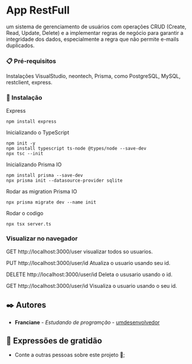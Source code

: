 # App RestFull 

um sistema de gerenciamento de usuários com operações CRUD (Create, Read,
Update, Delete) e a implementar regras de negócio para garantir a integridade dos dados,
especialmente a regra que não permite e-mails duplicados.


### 📋 Pré-requisitos

Instalações VisualStudio, neontech, Prisma, como PostgreSQL, MySQL, restclient, express.


### 🔧 Instalação

Express
```
npm install express
```

Inicializando  o TypeScript

```
npm init -y
npm install typescript ts-node @types/node --save-dev
npx tsc --init
```

Inicializando Prisma IO
```
npm install prisma --save-dev
npx prisma init --datasource-provider sqlite

```
Rodar as migration Prisma IO
```
npx prisma migrate dev --name init

```
Rodar o codigo
```
npx tsx server.ts

```


### Visualizar no navegador 

GET
http://localhost:3000/user
visualizar todos so usuarios.

PUT
http://localhost:3000/user/id
Atualiza o usuario usando seu id. 

DELETE
http://localhost:3000/user/id
Deleta o ususario usando o id.

GET
http://localhost:3000/user/id
Visualiza o usuario usando o seu id. 

## ✒️ Autores



* **Franciane** - *Estudando de programção* - [umdesenvolvedor](https://github.com/fran-ss)


## 🎁 Expressões de gratidão

* Conte a outras pessoas sobre este projeto 📢;

